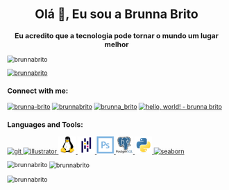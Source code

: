 <h1 align="center">Olá 👋, Eu sou a Brunna Brito</h1>
<h3 align="center">Eu acredito que a tecnologia pode tornar o mundo um lugar melhor</h3>

<p align="left"> <img src="https://komarev.com/ghpvc/?username=brunnabrito&label=Profile%20views&color=0e75b6&style=flat" alt="brunnabrito" /> </p>

<p align="left"> <a href="https://github.com/ryo-ma/github-profile-trophy"><img src="https://github-profile-trophy.vercel.app/?username=brunnabrito" alt="brunnabrito" /></a> </p>

<h3 align="left">Connect with me:</h3>
<p align="left">
<a href="https://linkedin.com/in/brunna-brito" target="blank"><img align="center" src="https://raw.githubusercontent.com/rahuldkjain/github-profile-readme-generator/master/src/images/icons/Social/linked-in-alt.svg" alt="brunna-brito" height="30" width="40" /></a>
<a href="https://kaggle.com/brunnabrito" target="blank"><img align="center" src="https://raw.githubusercontent.com/rahuldkjain/github-profile-readme-generator/master/src/images/icons/Social/kaggle.svg" alt="brunnabrito" height="30" width="40" /></a>
<a href="https://instagram.com/brunna_brito" target="blank"><img align="center" src="https://raw.githubusercontent.com/rahuldkjain/github-profile-readme-generator/master/src/images/icons/Social/instagram.svg" alt="brunna_brito" height="30" width="40" /></a>
<a href="https://www.youtube.com/c/hello, world! - brunna brito" target="blank"><img align="center" src="https://raw.githubusercontent.com/rahuldkjain/github-profile-readme-generator/master/src/images/icons/Social/youtube.svg" alt="hello, world! - brunna brito" height="30" width="40" /></a>
</p>

<h3 align="left">Languages and Tools:</h3>
<p align="left"> <a href="https://git-scm.com/" target="_blank" rel="noreferrer"> <img src="https://www.vectorlogo.zone/logos/git-scm/git-scm-icon.svg" alt="git" width="40" height="40"/> </a> <a href="https://www.adobe.com/in/products/illustrator.html" target="_blank" rel="noreferrer"> <img src="https://www.vectorlogo.zone/logos/adobe_illustrator/adobe_illustrator-icon.svg" alt="illustrator" width="40" height="40"/> </a> <a href="https://www.linux.org/" target="_blank" rel="noreferrer"> <img src="https://raw.githubusercontent.com/devicons/devicon/master/icons/linux/linux-original.svg" alt="linux" width="40" height="40"/> </a> <a href="https://pandas.pydata.org/" target="_blank" rel="noreferrer"> <img src="https://raw.githubusercontent.com/devicons/devicon/2ae2a900d2f041da66e950e4d48052658d850630/icons/pandas/pandas-original.svg" alt="pandas" width="40" height="40"/> </a> <a href="https://www.photoshop.com/en" target="_blank" rel="noreferrer"> <img src="https://raw.githubusercontent.com/devicons/devicon/master/icons/photoshop/photoshop-line.svg" alt="photoshop" width="40" height="40"/> </a> <a href="https://www.postgresql.org" target="_blank" rel="noreferrer"> <img src="https://raw.githubusercontent.com/devicons/devicon/master/icons/postgresql/postgresql-original-wordmark.svg" alt="postgresql" width="40" height="40"/> </a> <a href="https://www.python.org" target="_blank" rel="noreferrer"> <img src="https://raw.githubusercontent.com/devicons/devicon/master/icons/python/python-original.svg" alt="python" width="40" height="40"/> </a> <a href="https://seaborn.pydata.org/" target="_blank" rel="noreferrer"> <img src="https://seaborn.pydata.org/_images/logo-mark-lightbg.svg" alt="seaborn" width="40" height="40"/> </a> </p>

<p><img align="left" src="https://github-readme-stats.vercel.app/api/top-langs?username=brunnabrito&show_icons=true&locale=en&layout=compact" alt="brunnabrito" /></p>

<p>&nbsp;<img align="center" src="https://github-readme-stats.vercel.app/api?username=brunnabrito&show_icons=true&locale=en" alt="brunnabrito" /></p>

<p><img align="center" src="https://github-readme-streak-stats.herokuapp.com/?user=brunnabrito&" alt="brunnabrito" /></p>
